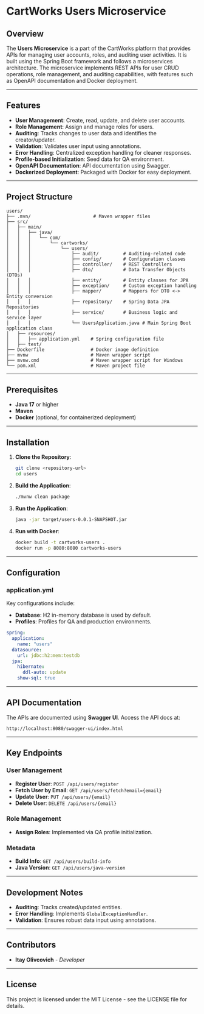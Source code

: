 # CartWorks Users Microservice

## Overview
The **Users Microservice** is a part of the CartWorks platform that provides APIs for managing user accounts, roles, and auditing user activities. It is built using the Spring Boot framework and follows a microservices architecture. The microservice implements REST APIs for user CRUD operations, role management, and auditing capabilities, with features such as OpenAPI documentation and Docker deployment.

---

## Features

- **User Management**: Create, read, update, and delete user accounts.
- **Role Management**: Assign and manage roles for users.
- **Auditing**: Tracks changes to user data and identifies the creator/updater.
- **Validation**: Validates user input using annotations.
- **Error Handling**: Centralized exception handling for cleaner responses.
- **Profile-based Initialization**: Seed data for QA environment.
- **OpenAPI Documentation**: API documentation using Swagger.
- **Dockerized Deployment**: Packaged with Docker for easy deployment.

---

## Project Structure
```
users/
├── .mvn/                       # Maven wrapper files
├── src/
│   ├── main/
│   │   ├── java/
│   │   │   └── com/
│   │   │       └── cartworks/
│   │   │           └── users/
│   │   │               ├── audit/         # Auditing-related code
│   │   │               ├── config/        # Configuration classes
│   │   │               ├── controller/    # REST Controllers
│   │   │               ├── dto/           # Data Transfer Objects (DTOs)
│   │   │               ├── entity/        # Entity classes for JPA
│   │   │               ├── exception/     # Custom exception handling
│   │   │               ├── mapper/        # Mappers for DTO <-> Entity conversion
│   │   │               ├── repository/    # Spring Data JPA Repositories
│   │   │               ├── service/       # Business logic and service layer
│   │   │               └── UsersApplication.java # Main Spring Boot application class
│   ├── resources/
│   │   ├── application.yml    # Spring configuration file
│   ├── test/
├── Dockerfile                 # Docker image definition
├── mvnw                       # Maven wrapper script
├── mvnw.cmd                   # Maven wrapper script for Windows
└── pom.xml                    # Maven project file
```

---

## Prerequisites

- **Java 17** or higher
- **Maven**
- **Docker** (optional, for containerized deployment)

---

## Installation

1. **Clone the Repository**:
   ```bash
   git clone <repository-url>
   cd users
   ```

2. **Build the Application**:
   ```bash
   ./mvnw clean package
   ```

3. **Run the Application**:
   ```bash
   java -jar target/users-0.0.1-SNAPSHOT.jar
   ```

4. **Run with Docker**:
   ```bash
   docker build -t cartworks-users .
   docker run -p 8080:8080 cartworks-users
   ```

---

## Configuration

### application.yml

Key configurations include:
- **Database**: H2 in-memory database is used by default.
- **Profiles**: Profiles for QA and production environments.

```yaml
spring:
  application:
    name: "users"
  datasource:
    url: jdbc:h2:mem:testdb
  jpa:
    hibernate:
      ddl-auto: update
    show-sql: true
```

---

## API Documentation

The APIs are documented using **Swagger UI**. Access the API docs at:

```
http://localhost:8080/swagger-ui/index.html
```

---

## Key Endpoints

### User Management

- **Register User**: `POST /api/users/register`
- **Fetch User by Email**: `GET /api/users/fetch?email={email}`
- **Update User**: `PUT /api/users/{email}`
- **Delete User**: `DELETE /api/users/{email}`

### Role Management

- **Assign Roles**: Implemented via QA profile initialization.

### Metadata

- **Build Info**: `GET /api/users/build-info`
- **Java Version**: `GET /api/users/java-version`

---

## Development Notes

- **Auditing**: Tracks created/updated entities.
- **Error Handling**: Implements `GlobalExceptionHandler`.
- **Validation**: Ensures robust data input using annotations.

---

## Contributors

- **Itay Olivcovich** - *Developer*

---

## License

This project is licensed under the MIT License - see the LICENSE file for details.
